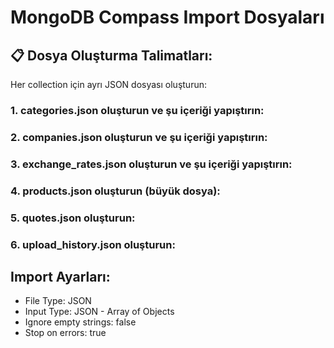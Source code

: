 # MongoDB Compass Import Dosyaları

## 📋 Dosya Oluşturma Talimatları:

Her collection için ayrı JSON dosyası oluşturun:

### 1. categories.json oluşturun ve şu içeriği yapıştırın:

### 2. companies.json oluşturun ve şu içeriği yapıştırın:

### 3. exchange_rates.json oluşturun ve şu içeriği yapıştırın:

### 4. products.json oluşturun (büyük dosya):

### 5. quotes.json oluşturun:

### 6. upload_history.json oluşturun:

## Import Ayarları:
- File Type: JSON
- Input Type: JSON - Array of Objects
- Ignore empty strings: false
- Stop on errors: true